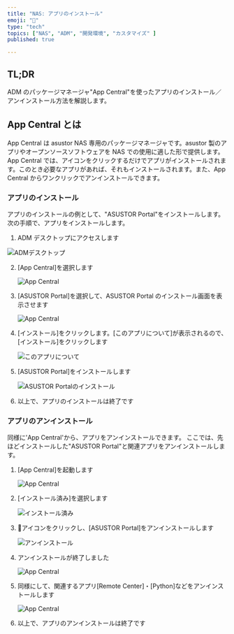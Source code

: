 ```yaml
---
title: "NAS: アプリのインストール"
emoji: "🍆"
type: "tech"
topics: ["NAS", "ADM", "開発環境", "カスタマイズ" ]
published: true

---
```


## TL;DR

ADM のパッケージマネージャ"App Central"を使ったアプリのインストール／アンインストール方法を解説します。

## App Central とは

App Central は asustor NAS 専用のパッケージマネージャです。asustor 製のアプリやオープンソースソフトウェアを NAS での使用に適した形で提供します。
App Central では、アイコンをクリックするだけでアプリがインストールされます。このとき必要なアプリがあれば、それもインストールされます。また、App Central からワンクリックでアンインストールできます。


### アプリのインストール

アプリのインストールの例として、"ASUSTOR Portal"をインストールします。  
 次の手順で、アプリをインストールします。

1.  ADM デスクトップにアクセスします

   ![ADMデスクトップ](https://i.imgur.com/VvqSZ1t.jpg)


   
2. [App Central]を選択します

   ![App Central](https://i.imgur.com/o40UTZ2.jpg)
   

   
3. [ASUSTOR Portal]を選択して、ASUSTOR Portal のインストール画面を表示させます

   ![App Central](https://i.imgur.com/BG1FTbT.jpg)
   


4. [インストール]をクリックします。[このアプリについて]が表示されるので、[インストール]をクリックします

   ![このアプリについて](https://i.imgur.com/FuvEWzL.jpg)
  
 
5. [ASUSTOR Portal]をインストールします

   ![ASUSTOR Portalのインストール](https://i.imgur.com/nY6J7Yt.jpg)


   

6. 以上で、アプリのインストールは終了です  




### アプリのアンインストール

同様に'App Central'から、アプリをアンインストールできます。
ここでは、先ほどインストールした"ASUSTOR Portal"と関連アプリをアンインストールします。

1. [App Central]を起動します
   
   ![App Central](https://i.imgur.com/o40UTZ2.jpg)


2. [インストール済み]を選択します
   
   ![インストール済み](https://i.imgur.com/g6Zw1gu.jpg)


3. 🚮アイコンをクリックし、[ASUSTOR Portal]をアンインストールします

   ![アンインストール](https://i.imgur.com/KGegaqL.jpg)


4. アンインストールが終了しました

   ![App Central](https://i.imgur.com/vrWU1MV.jpg)



5. 同様にして、関連するアプリ[Remote Center]・[Python]などをアンインストールします

   ![App Central](https://i.imgur.com/T3iXAte.jpg)



6. 以上で、アプリのアンインストールは終了です




